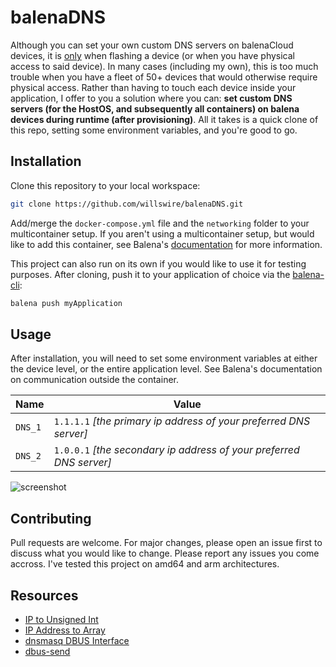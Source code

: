 # balenaDNS

Although you can set your own custom DNS servers on balenaCloud devices, it is [only](https://www.balena.io/docs/reference/OS/network/2.x/#setting-a-static-ip) when flashing a device (or when you have physical access to said device). In many cases (including my own), this is too much trouble when you have a fleet of 50+ devices that would otherwise require physical access. Rather than having to touch each device inside your application, I offer to you a solution where you can: **set custom DNS servers (for the HostOS, and subsequently all containers) on balena devices during runtime (after provisioning)**.  All it takes is a quick clone of this repo, setting some environment variables, and you're good to go. 

## Installation

Clone this repository to your local workspace:

```bash
git clone https://github.com/willswire/balenaDNS.git
```

Add/merge the `docker-compose.yml` file and the `networking` folder to your multicontainer setup. If you aren't using a multicontainer setup, but would like to add this container, see Balena's [documentation](https://www.balena.io/docs/learn/develop/multicontainer/) for more information.

This project can also run on its own if you would like to use it for testing purposes. After cloning, push it to your application of choice via the [balena-cli](https://github.com/balena-io/balena-cli/blob/master/INSTALL.md):

```bash
balena push myApplication
```

## Usage

After installation, you will need to set some environment variables at either the device level, or the entire application level. See Balena's documentation on communication outside the container.

| Name    | Value                                                        |
| ------- | ------------------------------------------------------------ |
| `DNS_1` | `1.1.1.1` _[the primary ip address of your preferred DNS server]_ |
| `DNS_2` | `1.0.0.1` _[the secondary ip address of your preferred DNS server]_ |

![screenshot](screenshot.png)

## Contributing

Pull requests are welcome. For major changes, please open an issue first to discuss what you would like to change. Please report any issues you come accross. I've tested this project on amd64 and arm architectures.

## Resources
- [IP to Unsigned Int](http://www.aboutmyip.com/AboutMyXApp/IP2Integer.jsp)
- [IP Address to Array](https://www.tutorialkart.com/bash-shell-scripting/bash-split-string/)
- [dnsmasq DBUS Interface](http://www.thekelleys.org.uk/dnsmasq/docs/DBus-interface)
- [dbus-send](https://dbus.freedesktop.org/doc/dbus-send.1.html)
